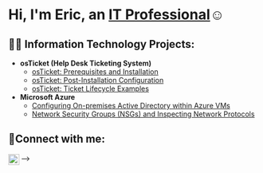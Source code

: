<h1>Hi, I'm Eric, an <a href="https://www.linkedin.com/in/eric-jackson-557003233/">IT Professional</a>☺</h1>

<h2>👨‍💻 Information Technology Projects:</h2>

- <b>osTicket (Help Desk Ticketing System)</b>
  - [osTicket: Prerequisites and Installation](https://github.com/ericjaon/osticket-prereqs)
  - [osTicket: Post-Installation Configuration](https://github.com/ericjaon/post-install-config2)
  - [osTicket: Ticket Lifecycle Examples](https://github.com/ericjaon/ticketlifecycle)
- <b>Microsoft Azure</b>
  - [Configuring On-premises Active Directory within Azure VMs](https://github.com/joshmadakorcc/configure-ad)
  - [Network Security Groups (NSGs) and Inspecting Network Protocols](https://github.com/joshmadakorcc/azure-network-protocols)

<h2>🤳Connect with me:</h2>

[<img align="left" alt="Josh | LinkedIn" width="22px" src="https://www.linkedin.com/in/eric-jackson-557003233/" />][linkedin]



[linkedin]: https://www.linkedin.com/in/eric-jackson-557003233/
-->
